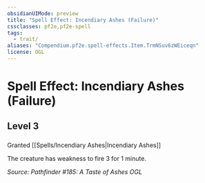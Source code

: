 ```yaml
---
obsidianUIMode: preview
title: "Spell Effect: Incendiary Ashes (Failure)"
cssclasses: pf2e,pf2e-spell
tags:
  - trait/
aliases: "Compendium.pf2e.spell-effects.Item.TrmNSuv6zWEiceqn"
license: OGL
---
```

# Spell Effect: Incendiary Ashes (Failure)
## Level 3
### 






Granted [[Spells/Incendiary Ashes|Incendiary Ashes]]

The creature has weakness to fire 3 for 1 minute.

*Source: Pathfinder #185: A Taste of Ashes*
*OGL*